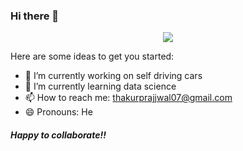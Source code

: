### Hi there 👋
<div align="center">
<img src="https://user-images.githubusercontent.com/42115530/92640221-9728ca00-f2fa-11ea-8994-c72b26e937de.gif" align="center"/>
</div>

Here are some ideas to get you started:

- 🔭 I’m currently working on self driving cars
- 🌱 I’m currently learning data science
- 📫 How to reach me: thakurprajjwal07@gmail.com
- 😄 Pronouns: He
##### Happy to collaborate!!
